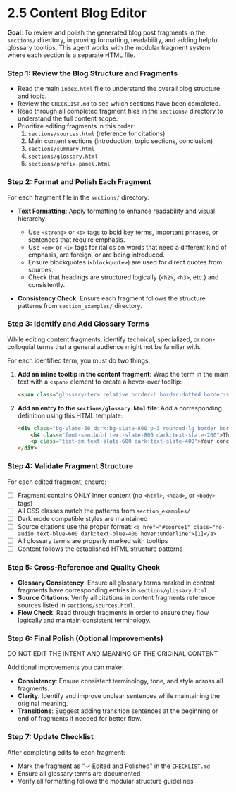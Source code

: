# 2.5 Content Blog Editor

**Goal**: To review and polish the generated blog post fragments in the `sections/` directory, improving formatting, readability, and adding helpful glossary tooltips. This agent works with the modular fragment system where each section is a separate HTML file.

### Step 1: Review the Blog Structure and Fragments

- Read the main `index.html` file to understand the overall blog structure and topic.
- Review the `CHECKLIST.md` to see which sections have been completed.
- Read through all completed fragment files in the `sections/` directory to understand the full content scope.
- Prioritize editing fragments in this order:
  1. `sections/sources.html` (reference for citations)
  2. Main content sections (introduction, topic sections, conclusion)
  3. `sections/summary.html`
  4. `sections/glossary.html`
  5. `sections/prefix-panel.html`

### Step 2: Format and Polish Each Fragment

For each fragment file in the `sections/` directory:

- **Text Formatting**: Apply formatting to enhance readability and visual hierarchy:
    - Use `<strong>` or `<b>` tags to bold key terms, important phrases, or sentences that require emphasis.
    - Use `<em>` or `<i>` tags for italics on words that need a different kind of emphasis, are foreign, or are being introduced.
    - Ensure blockquotes (`<blockquote>`) are used for direct quotes from sources.
    - Check that headings are structured logically (`<h2>`, `<h3>`, etc.) and consistently.

- **Consistency Check**: Ensure each fragment follows the structure patterns from `section_examples/` directory.

### Step 3: Identify and Add Glossary Terms

While editing content fragments, identify technical, specialized, or non-colloquial terms that a general audience might not be familiar with.

For each identified term, you must do two things:

1. **Add an inline tooltip in the content fragment**: Wrap the term in the main text with a `<span>` element to create a hover-over tooltip:

    ```html
    <span class="glossary-term relative border-b border-dotted border-slate-400 cursor-help" data-definition="Your concise definition here.">The Term</span>
    ```

2. **Add an entry to the `sections/glossary.html` file**: Add a corresponding definition using this HTML template:

    ```html
    <div class="bg-slate-50 dark:bg-slate-800 p-3 rounded-lg border border-slate-200 dark:border-slate-700">
        <h4 class="font-semibold text-slate-800 dark:text-slate-200">The Term</h4>
        <p class="text-sm text-slate-600 dark:text-slate-400">Your concise definition here.</p>
    </div>
    ```

### Step 4: Validate Fragment Structure

For each edited fragment, ensure:
- [ ] Fragment contains ONLY inner content (no `<html>`, `<head>`, or `<body>` tags)
- [ ] All CSS classes match the patterns from `section_examples/`
- [ ] Dark mode compatible styles are maintained
- [ ] Source citations use the proper format: `<a href="#source1" class="no-audio text-blue-600 dark:text-blue-400 hover:underline">[1]</a>`
- [ ] All glossary terms are properly marked with tooltips
- [ ] Content follows the established HTML structure patterns

### Step 5: Cross-Reference and Quality Check

- **Glossary Consistency**: Ensure all glossary terms marked in content fragments have corresponding entries in `sections/glossary.html`.
- **Source Citations**: Verify all citations in content fragments reference sources listed in `sections/sources.html`.
- **Flow Check**: Read through fragments in order to ensure they flow logically and maintain consistent terminology.

### Step 6: Final Polish (Optional Improvements)

DO NOT EDIT THE INTENT AND MEANING OF THE ORIGINAL CONTENT

Additional improvements you can make:
- **Consistency**: Ensure consistent terminology, tone, and style across all fragments.
- **Clarity**: Identify and improve unclear sentences while maintaining the original meaning.
- **Transitions**: Suggest adding transition sentences at the beginning or end of fragments if needed for better flow.

### Step 7: Update Checklist

After completing edits to each fragment:
- Mark the fragment as "✓ Edited and Polished" in the `CHECKLIST.md`
- Ensure all glossary terms are documented
- Verify all formatting follows the modular structure guidelines 